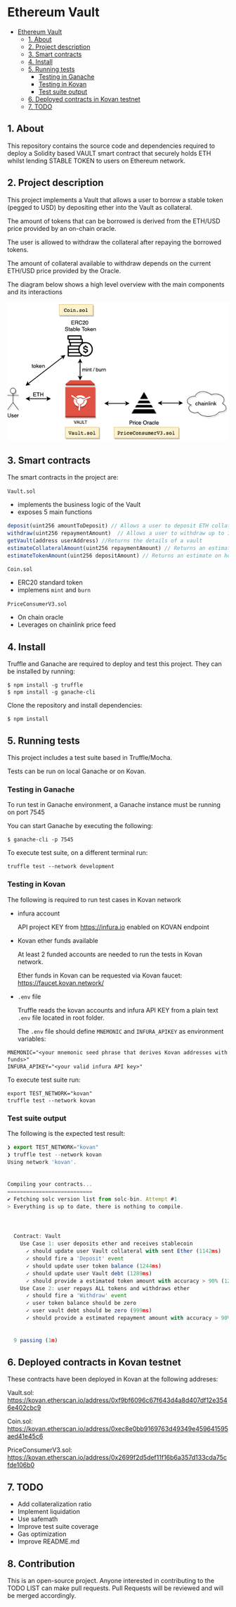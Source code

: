 # Ethereum Vault

- [Ethereum Vault](#ethereum-vault)
  - [1. About](#1-about)
  - [2. Project description](#2-project-description)
  - [3. Smart contracts](#3-smart-contracts)
  - [4. Install](#4-install)
  - [5. Running tests](#5-running-tests)
    - [Testing in Ganache](#testing-in-ganache)
    - [Testing in Kovan](#testing-in-kovan)
    - [Test suite output](#test-suite-output)
  - [6. Deployed contracts in Kovan testnet](#6-deployed-contracts-in-kovan-testnet)
  - [7. TODO](#7-todo)

## 1. About

This repository contains the source code and dependencies required to deploy a Solidity based VAULT smart contract that securely holds ETH whilst lending STABLE TOKEN to users on Ethereum network.

## 2. Project description

This project implements a Vault that allows a user to borrow a stable token (pegged to USD) by depositing ether into the Vault as collateral.

The amount of tokens that can be borrowed is derived from the ETH/USD price provided by an on-chain oracle.

The user is allowed to withdraw the collateral after repaying the borrowed tokens.

The amount of collateral available to withdraw depends on the current ETH/USD price provided by the Oracle.

The diagram below shows a high level overview with the main components and its interactions

![image info](./vault.png)

## 3. Smart contracts
The smart contracts in the project are:

`Vault.sol`

- implements the business logic of the Vault
- exposes 5 main functions

```javascript
deposit(uint256 amountToDeposit) // Allows a user to deposit ETH collateral in exchange for some amount of stablecoin
withdraw(uint256 repaymentAmount)  // Allows a user to withdraw up to 100% of the collateral they have on deposit
getVault(address userAddress) //Returns the details of a vault
estimateCollateralAmount(uint256 repaymentAmount) // Returns an estimate of how much collateral could be withdrawn for a given amount of stablecoin
estimateTokenAmount(uint256 depositAmount) // Returns an estimate on how much stable coin could be minted at the current rate
```

`Coin.sol`

- ERC20 standard token
- implemens `mint` and `burn`

`PriceConsumerV3.sol`

- On chain oracle
- Leverages on chainlink price feed

## 4. Install

Truffle and Ganache are required to deploy and test this project.
They can be installed by running:

```
$ npm install -g truffle
$ npm install -g ganache-cli
```

Clone the repository and install dependencies:

```
$ npm install
```

## 5. Running tests

This project includes a test suite based in Truffle/Mocha.

Tests can be run on local Ganache or on Kovan.

### Testing in Ganache

To run test in Ganache environment, a Ganache instance must be running on port 7545

You can start Ganache by executing the following:

```
$ ganache-cli -p 7545
```

To execute test suite, on a different terminal run:

```
truffle test --network development
```

### Testing in Kovan

The following is required to run test cases in Kovan network

- infura account

  
  API project KEY from https://infura.io enabled on KOVAN endpoint

- Kovan ether funds available
  
  At least 2 funded accounts are needed to run the tests in Kovan network.

  Ether funds in Kovan can be requested via Kovan faucet: https://faucet.kovan.network/

- `.env` file
  
  Truffle reads the kovan accounts and infura API KEY from a plain text `.env` file located in root folder.

  The `.env` file should define `MNEMONIC` and `INFURA_APIKEY` as environment variables:

```
MNEMONIC="<your mnemonic seed phrase that derives Kovan addresses with funds>"
INFURA_APIKEY="<your valid infura API key>"
```

To execute test suite run:

```
export TEST_NETWORK="kovan"
truffle test --network kovan
```

### Test suite output

The following is the expected test result:

```javascript
❯ export TEST_NETWORK="kovan"
❯ truffle test --network kovan
Using network 'kovan'.


Compiling your contracts...
===========================
✔ Fetching solc version list from solc-bin. Attempt #1
> Everything is up to date, there is nothing to compile.



  Contract: Vault
    Use Case 1: user deposits ether and receives stablecoin
      ✓ should update user Vault collateral with sent Ether (1142ms)
      ✓ should fire a 'Deposit' event
      ✓ should update user token balance (1244ms)
      ✓ should update user Vault debt (1289ms)
      ✓ should provide a estimated token amount with accuracy > 90% (1237ms)
    Use Case 2: user repays ALL tokens and withdraws ether
      ✓ should fire a 'Withdraw' event
      ✓ user token balance should be zero
      ✓ user vault debt should be zero (999ms)
      ✓ should provide a estimated repayment amount with accuracy > 90% (1143ms)


  9 passing (1m)
```
## 6. Deployed contracts in Kovan testnet
These contracts have been deployed in Kovan at the following addreses:

Vault.sol: https://kovan.etherscan.io/address/0xf9bf6096c67f643d4a8d407df12e3546e402cbc9

Coin.sol: https://kovan.etherscan.io/address/0xec8e0bb9169763d49349e459641595aed41e45c6

PriceConsumerV3.sol: https://kovan.etherscan.io/address/0x2699f2d5def11f16b6a357d133cda75cfde106b0

## 7. TODO

- Add collateralization ratio
- Implement liquidation
- Use safemath
- Improve test suite coverage
- Gas optimization
- Improve README.md

## 8. Contribution

This is an open-source project. Anyone interested in contributing to the TODO LIST can make pull requests. 
Pull Requests will be reviewed and will be merged accordingly.
